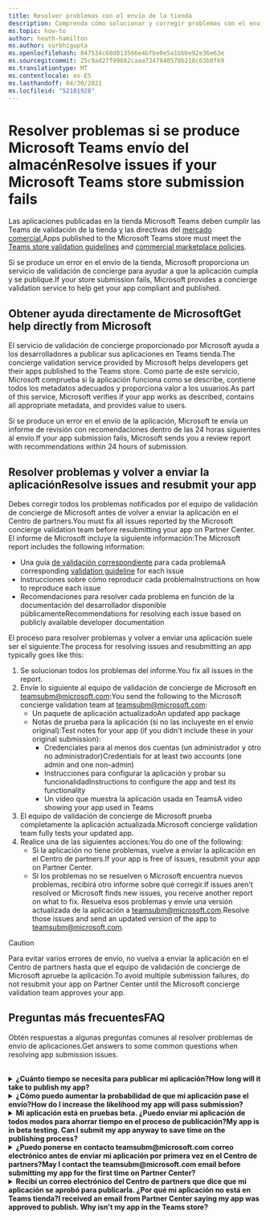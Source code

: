 ```yaml
---
title: Resolver problemas con el envío de la tienda
description: Comprenda cómo solucionar y corregir problemas con el envío Microsoft Teams almacén.
ms.topic: how-to
author: heath-hamilton
ms.author: surbhigupta
ms.openlocfilehash: 847534c68d013566e4bfbe0e5a1bbbe92e36e63e
ms.sourcegitcommit: 25c9ad27f99682caaa7347840578b118c63b8f69
ms.translationtype: MT
ms.contentlocale: es-ES
ms.lasthandoff: 04/30/2021
ms.locfileid: "52101928"
---
```

# <a name="resolve-issues-if-your-microsoft-teams-store-submission-fails"></a><span data-ttu-id="15564-103">Resolver problemas si se produce Microsoft Teams envío del almacén</span><span class="sxs-lookup"><span data-stu-id="15564-103">Resolve issues if your Microsoft Teams store submission fails</span></span>

<span data-ttu-id="15564-104">Las aplicaciones publicadas en la tienda Microsoft Teams deben cumplir las Teams de validación de la tienda [y](~/concepts/deploy-and-publish/appsource/prepare/teams-store-validation-guidelines.md) las directivas del [mercado comercial.](https://docs.microsoft.com/legal/marketplace/certification-policies)</span><span class="sxs-lookup"><span data-stu-id="15564-104">Apps published to the Microsoft Teams store must meet the [Teams store validation guidelines](~/concepts/deploy-and-publish/appsource/prepare/teams-store-validation-guidelines.md) and [commercial marketplace policies](https://docs.microsoft.com/legal/marketplace/certification-policies).</span></span>

<span data-ttu-id="15564-105">Si se produce un error en el envío de la tienda, Microsoft proporciona un servicio de validación de concierge para ayudar a que la aplicación cumpla y se publique.</span><span class="sxs-lookup"><span data-stu-id="15564-105">If your store submission fails, Microsoft provides a concierge validation service to help get your app compliant and published.</span></span>

## <a name="get-help-directly-from-microsoft"></a><span data-ttu-id="15564-106">Obtener ayuda directamente de Microsoft</span><span class="sxs-lookup"><span data-stu-id="15564-106">Get help directly from Microsoft</span></span>

<span data-ttu-id="15564-107">El servicio de validación de concierge proporcionado por Microsoft ayuda a los desarrolladores a publicar sus aplicaciones en Teams tienda.</span><span class="sxs-lookup"><span data-stu-id="15564-107">The concierge validation service provided by Microsoft helps developers get their apps published to the Teams store.</span></span> <span data-ttu-id="15564-108">Como parte de este servicio, Microsoft comprueba si la aplicación funciona como se describe, contiene todos los metadatos adecuados y proporciona valor a los usuarios.</span><span class="sxs-lookup"><span data-stu-id="15564-108">As part of this service, Microsoft verifies if your app works as described, contains all appropriate metadata, and provides value to users.</span></span>

<span data-ttu-id="15564-109">Si se produce un error en el envío de la aplicación, Microsoft te envía un informe de revisión con recomendaciones dentro de las 24 horas siguientes al envío.</span><span class="sxs-lookup"><span data-stu-id="15564-109">If your app submission fails, Microsoft sends you a review report with recommendations within 24 hours of submission.</span></span>

## <a name="resolve-issues-and-resubmit-your-app"></a><span data-ttu-id="15564-110">Resolver problemas y volver a enviar la aplicación</span><span class="sxs-lookup"><span data-stu-id="15564-110">Resolve issues and resubmit your app</span></span>

<span data-ttu-id="15564-111">Debes corregir todos los problemas notificados por el equipo de validación de concierge de Microsoft antes de volver a enviar la aplicación en el Centro de partners.</span><span class="sxs-lookup"><span data-stu-id="15564-111">You must fix all issues reported by the Microsoft concierge validation team before resubmitting your app on Partner Center.</span></span> <span data-ttu-id="15564-112">El informe de Microsoft incluye la siguiente información:</span><span class="sxs-lookup"><span data-stu-id="15564-112">The Microsoft report includes the following information:</span></span>

* <span data-ttu-id="15564-113">Una guía [de validación correspondiente](~/concepts/deploy-and-publish/appsource/prepare/teams-store-validation-guidelines.md) para cada problema</span><span class="sxs-lookup"><span data-stu-id="15564-113">A corresponding [validation guideline](~/concepts/deploy-and-publish/appsource/prepare/teams-store-validation-guidelines.md) for each issue</span></span>
* <span data-ttu-id="15564-114">Instrucciones sobre cómo reproducir cada problema</span><span class="sxs-lookup"><span data-stu-id="15564-114">Instructions on how to reproduce each issue</span></span>
* <span data-ttu-id="15564-115">Recomendaciones para resolver cada problema en función de la documentación del desarrollador disponible públicamente</span><span class="sxs-lookup"><span data-stu-id="15564-115">Recommendations for resolving each issue based on publicly available developer documentation</span></span>

<span data-ttu-id="15564-116">El proceso para resolver problemas y volver a enviar una aplicación suele ser el siguiente:</span><span class="sxs-lookup"><span data-stu-id="15564-116">The process for resolving issues and resubmitting an app typically goes like this:</span></span>

1. <span data-ttu-id="15564-117">Se solucionan todos los problemas del informe.</span><span class="sxs-lookup"><span data-stu-id="15564-117">You fix all issues in the report.</span></span>
1. <span data-ttu-id="15564-118">Envíe lo siguiente al equipo de validación de concierge de Microsoft en <a href="mailto:teamsubm@microsoft.com">teamsubm@microsoft.com</a>:</span><span class="sxs-lookup"><span data-stu-id="15564-118">You send the following to the Microsoft concierge validation team at <a href="mailto:teamsubm@microsoft.com">teamsubm@microsoft.com</a>:</span></span>
   * <span data-ttu-id="15564-119">Un paquete de aplicación actualizado</span><span class="sxs-lookup"><span data-stu-id="15564-119">An updated app package</span></span>
   * <span data-ttu-id="15564-120">Notas de prueba para la aplicación (si no las incluyeste en el envío original):</span><span class="sxs-lookup"><span data-stu-id="15564-120">Test notes for your app (if you didn't include these in your original submission):</span></span>
      * <span data-ttu-id="15564-121">Credenciales para al menos dos cuentas (un administrador y otro no administrador)</span><span class="sxs-lookup"><span data-stu-id="15564-121">Credentials for at least two accounts (one admin and one non-admin)</span></span>
      * <span data-ttu-id="15564-122">Instrucciones para configurar la aplicación y probar su funcionalidad</span><span class="sxs-lookup"><span data-stu-id="15564-122">Instructions to configure the app and test its functionality</span></span>
      * <span data-ttu-id="15564-123">Un vídeo que muestra la aplicación usada en Teams</span><span class="sxs-lookup"><span data-stu-id="15564-123">A video showing your app used in Teams</span></span>
1. <span data-ttu-id="15564-124">El equipo de validación de concierge de Microsoft prueba completamente la aplicación actualizada.</span><span class="sxs-lookup"><span data-stu-id="15564-124">Microsoft concierge validation team fully tests your updated app.</span></span>
1. <span data-ttu-id="15564-125">Realice una de las siguientes acciones:</span><span class="sxs-lookup"><span data-stu-id="15564-125">You do one of the following:</span></span>
   * <span data-ttu-id="15564-126">Si la aplicación no tiene problemas, vuelve a enviar la aplicación en el Centro de partners.</span><span class="sxs-lookup"><span data-stu-id="15564-126">If your app is free of issues, resubmit your app on Partner Center.</span></span>
   * <span data-ttu-id="15564-127">Si los problemas no se resuelven o Microsoft encuentra nuevos problemas, recibirá otro informe sobre qué corregir.</span><span class="sxs-lookup"><span data-stu-id="15564-127">If issues aren't resolved or Microsoft finds new issues, you receive another report on what to fix.</span></span> <span data-ttu-id="15564-128">Resuelva esos problemas y envíe una versión actualizada de la aplicación a <a href="mailto:teamsubm@microsoft.com">teamsubm@microsoft.com</a>.</span><span class="sxs-lookup"><span data-stu-id="15564-128">Resolve those issues and send an updated version of the app to <a href="mailto:teamsubm@microsoft.com">teamsubm@microsoft.com</a>.</span></span>

> [!CAUTION]
> <span data-ttu-id="15564-129">Para evitar varios errores de envío, no vuelva a enviar la aplicación en el Centro de partners hasta que el equipo de validación de concierge de Microsoft apruebe la aplicación.</span><span class="sxs-lookup"><span data-stu-id="15564-129">To avoid multiple submission failures, do not resubmit your app on Partner Center until the Microsoft concierge validation team approves your app.</span></span>

## <a name="faq"></a><span data-ttu-id="15564-130">Preguntas más frecuentes</span><span class="sxs-lookup"><span data-stu-id="15564-130">FAQ</span></span>

<span data-ttu-id="15564-131">Obtén respuestas a algunas preguntas comunes al resolver problemas de envío de aplicaciones.</span><span class="sxs-lookup"><span data-stu-id="15564-131">Get answers to some common questions when resolving app submission issues.</span></span>

<br>

<details>

<summary><span data-ttu-id="15564-132"><b>¿Cuánto tiempo se necesita para publicar mi aplicación?</b></span><span class="sxs-lookup"><span data-stu-id="15564-132"><b>How long will it take to publish my app?</b></span></span></summary>

<span data-ttu-id="15564-133">Si el envío de la tienda no tiene ningún problema, la aplicación se publicará en un plazo de 1 a 2 días laborables.</span><span class="sxs-lookup"><span data-stu-id="15564-133">If your store submission has no issues, your app will publish within 1-2 business days.</span></span> <span data-ttu-id="15564-134">Si se produce un error en la aplicación, un equipo de Microsoft te ofrece recomendaciones para solucionar los problemas.</span><span class="sxs-lookup"><span data-stu-id="15564-134">If your app fails, a team from Microsoft provides you with recommendations to fix the issues.</span></span> <span data-ttu-id="15564-135">Una vez que realices esas correcciones y vuelvas a enviar una aplicación actualizada a ese equipo, se te notificará en 24 horas si la aplicación está lista para publicar o aún necesita más trabajo.</span><span class="sxs-lookup"><span data-stu-id="15564-135">Once you make those fixes and resend an updated app to that team, you will be notified in 24 hours if your app is ready to publish or still needs more work.</span></span>

<br>

</details>

<details>

<summary><span data-ttu-id="15564-136"><b>¿Cómo puedo aumentar la probabilidad de que mi aplicación pase el envío?</b></span><span class="sxs-lookup"><span data-stu-id="15564-136"><b>How do I increase the likelihood my app will pass submission?</b></span></span></summary>

<span data-ttu-id="15564-137">Hacer lo siguiente puede llevar a un envío correcto:</span><span class="sxs-lookup"><span data-stu-id="15564-137">Doing the following can lead to a successful submission:</span></span>

1. <span data-ttu-id="15564-138">Desarrolla tu aplicación según las Teams [de diseño.](~/concepts/design/design-teams-app-overview.md)</span><span class="sxs-lookup"><span data-stu-id="15564-138">Develop your app based on the [Teams design guidelines](~/concepts/design/design-teams-app-overview.md).</span></span>
1. <span data-ttu-id="15564-139">Asegúrese de que la aplicación cumple las directrices de validación Teams [de la](~/concepts/deploy-and-publish/appsource/prepare/teams-store-validation-guidelines.md) tienda y las directivas de certificación del mercado comercial [de Microsoft.](https://docs.microsoft.com/legal/marketplace/certification-policies)</span><span class="sxs-lookup"><span data-stu-id="15564-139">Make sure your app adheres to the [Teams store validation guidelines](~/concepts/deploy-and-publish/appsource/prepare/teams-store-validation-guidelines.md) and [Microsoft commercial marketplace certification policies](https://docs.microsoft.com/legal/marketplace/certification-policies).</span></span>
1. <span data-ttu-id="15564-140">Pruebe el paquete de la aplicación con la [Microsoft Teams de validación de aplicaciones.](https://dev.teams.microsoft.com/appvalidation.html)</span><span class="sxs-lookup"><span data-stu-id="15564-140">Test your app package with the [Microsoft Teams app validation tool](https://dev.teams.microsoft.com/appvalidation.html).</span></span>
1. <span data-ttu-id="15564-141">[Prepare el envío de Teams de almacenamiento.](~/concepts/deploy-and-publish/appsource/prepare/submission-checklist.md)</span><span class="sxs-lookup"><span data-stu-id="15564-141">[Prepare your Teams store submission](~/concepts/deploy-and-publish/appsource/prepare/submission-checklist.md).</span></span>

<br>

</details>

<details>

<summary><span data-ttu-id="15564-142"><b>Mi aplicación está en pruebas beta. ¿Puedo enviar mi aplicación de todos modos para ahorrar tiempo en el proceso de publicación?</b></span><span class="sxs-lookup"><span data-stu-id="15564-142"><b>My app is in beta testing. Can I submit my app anyway to save time on the publishing process?</b></span></span></summary>

<span data-ttu-id="15564-143">No.</span><span class="sxs-lookup"><span data-stu-id="15564-143">No.</span></span> <span data-ttu-id="15564-144">Microsoft solo valida las aplicaciones preparadas para producción.</span><span class="sxs-lookup"><span data-stu-id="15564-144">Microsoft only validates production-ready apps.</span></span>

<br>

</details>

<details>

<summary><span data-ttu-id="15564-145"><b>¿Puedo ponerse en contacto teamsubm@microsoft.com correo electrónico antes de enviar mi aplicación por primera vez en el Centro de partners?</b></span><span class="sxs-lookup"><span data-stu-id="15564-145"><b>May I contact the teamsubm@microsoft.com email before submitting my app for the first time on Partner Center?</b></span></span></summary>

<span data-ttu-id="15564-146">No.</span><span class="sxs-lookup"><span data-stu-id="15564-146">No.</span></span> <span data-ttu-id="15564-147">Microsoft no empieza a validar la aplicación hasta que envías la aplicación por primera vez en el Centro de partners.</span><span class="sxs-lookup"><span data-stu-id="15564-147">Microsoft doesn't start validating your app until you submit your app for the first time on Partner Center.</span></span>

<br>

</details>

<details>

<summary><span data-ttu-id="15564-148"><b>Recibí un correo electrónico del Centro de partners que dice que mi aplicación se aprobó para publicarla. ¿Por qué mi aplicación no está en Teams tienda?</b></span><span class="sxs-lookup"><span data-stu-id="15564-148"><b>I received an email from Partner Center saying my app was approved to publish. Why isn't my app in the Teams store?</b></span></span></summary>

<span data-ttu-id="15564-149">Una vez aprobada la aplicación, la publicación suele demorar entre 1 y 2 días laborables según las capacidades de la aplicación.</span><span class="sxs-lookup"><span data-stu-id="15564-149">Once your app is approved, publishing usually takes 1-2 business days depending on the app's capabilities.</span></span><span data-ttu-id="15564-150">Si la aplicación no se ha publicado después de dos días laborables, ponte en <a href="mailto:teamsubm@microsoft.com">contacto con teamsubm@microsoft.com</a>.</span><span class="sxs-lookup"><span data-stu-id="15564-150"> If your app hasn't published after two business days, contact <a href="mailto:teamsubm@microsoft.com">teamsubm@microsoft.com</a>.</span></span>

<br>

</details>
